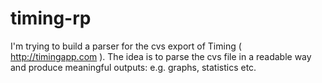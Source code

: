 # timing-rp
I'm trying to build a parser for the cvs export of Timing ( http://timingapp.com ). The idea is to parse the cvs file in a readable way and produce meaningful outputs: e.g. graphs, statistics etc.
